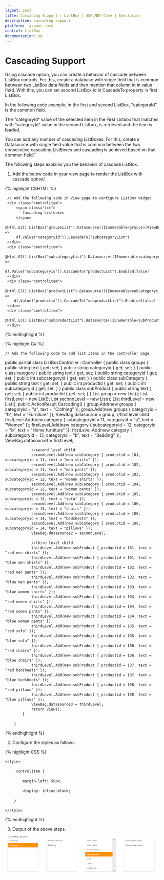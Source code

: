 ```yaml
---
layout: post
title: Cascading Support | ListBox | ASP.NET Core | Syncfusion
description: cascading support 
platform:  aspnet-core
control: ListBox
documentation: ug
---
```


# Cascading Support 

Using cascade option, you can create a behavior of cascade between ListBox controls. For this, create a database with single field that is common between two ListBox data fields and then mention that column id in value field. With this, you can set second ListBox id in CascadeTo property in first ListBox. 

In the following code example, in the first and second ListBox, "categoryId" is the common field. 

The "categoryId" value of the selected item in the First Listbox that matches with "categoryId" value in the second Listbox, is retrieved and the item is loaded.

You can add any number of cascading ListBoxes. For this, create a Datasource with single field value that is common between the two consecutive cascading ListBoxes and cascading is achieved based on that common field.”  

The following steps explains you the behavior of cascade ListBox. 

1. Add the below code in your view page to render the ListBox with cascade option/

{% highlight CSHTML %}

	 // Add the following code in View page to configure ListBox widget
	 <div class="controlitem"> 
		 <span class="txt">
			Cascading Listboxes
		 </span>
		 @Html.EJ().ListBox("groupsList").Datasource((IEnumerable<groups>)ViewBag.datasource).ListBoxFields(df => 
		 df.Value("categoryid")).CascadeTo("subcategoryList")
	 </div>
	 <div class="controlitem">
		 @Html.EJ().ListBox("subcategoryList").Datasource((IEnumerable<category>)ViewBag.datasource1).ListBoxFields(df => 
		 df.Value("subcategoryid")).CascadeTo("productList").Enabled(false)
	 </div>
	 <div class="controlitem">
		@Html.EJ().ListBox("productList").Datasource((IEnumerable<subCategory>)ViewBag.datasource2).ListBoxFields(df => 
		df.Value("productid")).CascadeTo("subproductList").Enabled(false)
	 </div>
	 <div class="controlitem"> 
		@Html.EJ().ListBox("subproductList").Datasource((IEnumerable<subProduct>)ViewBag.datasource3).Enabled(false)
	 </div>
 
 {% endhighlight %}
   
   
{% highlight C# %}
   
	// Add the following code to add list items in the controller page
public partial class ListBoxController : Controller
    {
        public class groups
        {
            public string text { get; set; }
            public string categoryid { get; set; }
        }
            public class category
            {
                public string text { get; set; }
                public string categoryid { get; set; }
                public int subcategoryid { get; set; }
            }
            public class subCategory
            {
                public string text { get; set; }
                public int productid { get; set; }
                public int subcategoryid { get; set; }
            }
            public class subProduct
            {
                public string text { get; set; }
                public int productid { get; set; }
            }
            List<groups> group = new List<groups>();
            List<category> firstLevel = new List<category>();
            List<subCategory> secondLevel = new List<subCategory>();
            List<subProduct> thirdLevel = new List<subProduct>();
            public ActionResult Cascading()
            {
                group.Add(new groups { categoryid = "a", text = "Clothing" });
                group.Add(new groups { categoryid = "b", text = "Furniture" });
                ViewBag.datasource = group;
                //first level child 
                firstLevel.Add(new category { subcategoryid = 11, categoryid = "a", text = "Women" });
                firstLevel.Add(new category { subcategoryid = 12, categoryid = "b", text = "Home furniture" });
                firstLevel.Add(new category { subcategoryid = 13, categoryid = "b", text = "Bedding" });
                ViewBag.datasource1 = firstLevel;

                //second level child  
                secondLevel.Add(new subCategory { productid = 101, subcategoryid = 11, text = "men shirts" });
                secondLevel.Add(new subCategory { productid = 102, subcategoryid = 11, text = "men pants" });
                secondLevel.Add(new subCategory { productid = 103, subcategoryid = 12, text = "women shirts" });
                secondLevel.Add(new subCategory { productid = 104, subcategoryid = 12, text = "women pants" });
                secondLevel.Add(new subCategory { productid = 105, subcategoryid = 13, text = "sofa" });
                secondLevel.Add(new subCategory { productid = 106, subcategoryid = 13, text = "chairs" });
                secondLevel.Add(new subCategory { productid = 106, subcategoryid = 14, text = "bedsheets" });
                secondLevel.Add(new subCategory { productid = 108, subcategoryid = 14, text = "pillows" });
                ViewBag.datasource2 = secondLevel;

                //third level child 
                thirdLevel.Add(new subProduct { productid = 101, text = "red men shirts" });
                thirdLevel.Add(new subProduct { productid = 101, text = "blue men shirts" });
                thirdLevel.Add(new subProduct { productid = 102, text = "red men pants" });
                thirdLevel.Add(new subProduct { productid = 102, text = "blue men pants" });
                thirdLevel.Add(new subProduct { productid = 103, text = "blue women shirts" });
                thirdLevel.Add(new subProduct { productid = 103, text = "red women shirts" });
                thirdLevel.Add(new subProduct { productid = 104, text = "red women pants" });
                thirdLevel.Add(new subProduct { productid = 104, text = "blue women pants" });
                thirdLevel.Add(new subProduct { productid = 105, text = "red sofa" });
                thirdLevel.Add(new subProduct { productid = 105, text = "blue sofa" });
                thirdLevel.Add(new subProduct { productid = 106, text = "red chairs" });
                thirdLevel.Add(new subProduct { productid = 106, text = "blue chairs" });
                thirdLevel.Add(new subProduct { productid = 107, text = "red bedsheets" });
                thirdLevel.Add(new subProduct { productid = 107, text = "blue bedsheets" });
                thirdLevel.Add(new subProduct { productid = 108, text = "red pillows" });
                thirdLevel.Add(new subProduct { productid = 108, text = "blue pillows" });
                ViewBag.datasource3 = thirdLevel;
                return View();
            }

        }

 {% endhighlight %}
   


2. Configure the styles as follows.



{% highlight CSS %}

	<style>

		.controlitem {

			margin-left: 50px;

			display: inline-block;

		}

	</style>

 {% endhighlight %}
   

3. Output of the above steps.



![](Cascading-Support_images/Cascading-Support_img2.png)



